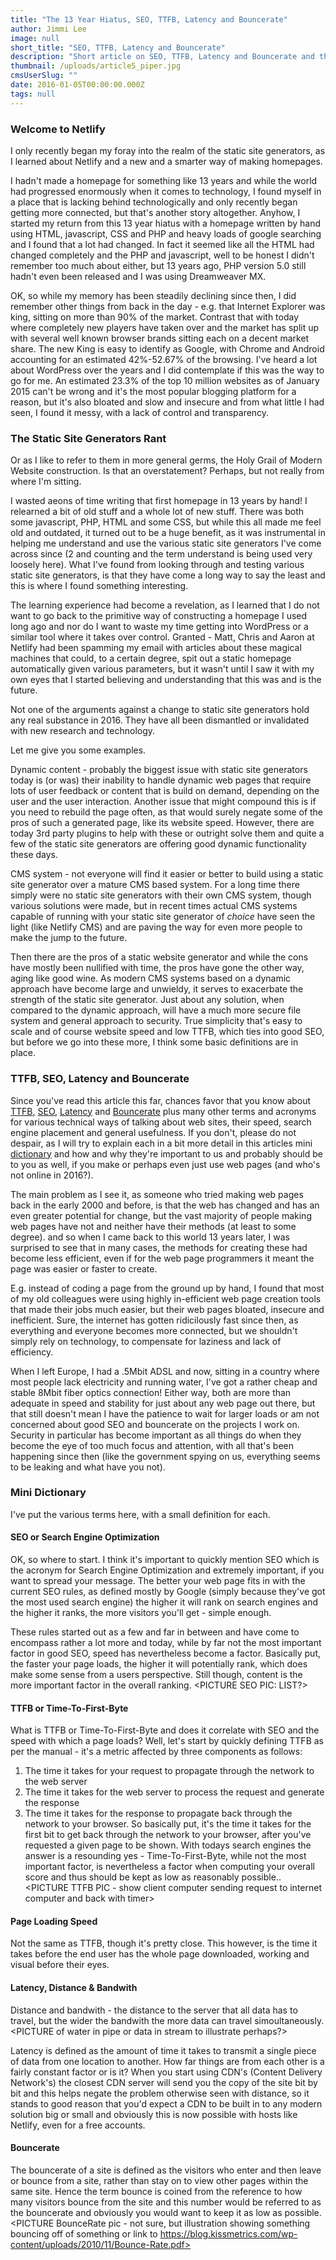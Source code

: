 ```yaml
---
title: "The 13 Year Hiatus, SEO, TTFB, Latency and Bouncerate"
author: Jimmi Lee
image: null
short_title: "SEO, TTFB, Latency and Bouncerate"
description: "Short article on SEO, TTFB, Latency and Bouncerate and the past 13 years of change"
thumbnail: /uploads/article5_piper.jpg
cmsUserSlug: ""
date: 2016-01-05T00:00:00.000Z
tags: null
---
```


### **Welcome to Netlify**
I only recently began my foray into the realm of the static site generators, as I learned about Netlify and a new and a smarter way of making homepages. 

I hadn't made a homepage for something like 13 years and while the world had progressed enormously when it comes to technology, I found myself in a place that is lacking behind technologically and only recently began getting more connected, but that's another story altogether. Anyhow, I started my return from this 13 year hiatus with a homepage written by hand using HTML, javascript, CSS and PHP and heavy loads of google searching and I found that a lot had changed. In fact it seemed like all the HTML had changed completely and the PHP and javascript, well to be honest I didn't remember too much about either, but 13 years ago, PHP version 5.0 still hadn't even been released and I was using Dreamweaver MX. 

OK, so while my memory has been steadily declining since then, I did remember other things from back in the day - e.g. that Internet Explorer was king, sitting on more than 90% of the market. Contrast that with today where completely new players have taken over and the market has split up with several well known browser brands sitting each on a decent market share. The new King is easy to identify as Google, with Chrome and Android accounting for an estimated 42%-52.67% of the browsing. I've heard a lot about WordPress over the years and I did contemplate if this was the way to go for me. An estimated 23.3% of the top 10 million websites as of January 2015 can't be wrong and it's the most popular blogging platform for a reason, but it's also bloated and slow and insecure and from what little I had seen, I found it messy, with a lack of control and transparency.

### The Static Site Generators Rant 
Or as I like to refer to them in more general germs, the Holy Grail of Modern Website construction. Is that an overstatement? Perhaps, but not really from where I'm sitting.

I wasted aeons of time writing that first homepage in 13 years by hand! I relearned a bit of old stuff and a whole lot of new stuff. There was both some javascript, PHP, HTML and some CSS, but while this all made me feel old and outdated, it turned out to be a huge benefit, as it was instrumental in helping me understand and use the various static site generators I've come across since (2 and counting and the term understand is being used very loosely here). What I've found from looking through and testing various static site generators, is that they have come a long way to say the least and this is where I found something interesting. 

The learning experience had become a revelation, as I learned that I do not want to go back to the primitive way of constructing a homepage I used long ago and nor do I want to waste my time getting into WordPress or a similar tool where it takes over control. Granted - Matt, Chris and Aaron at Netlify had been spamming my email with articles about these magical machines that could, to a certain degree, spit out a static homepage automatically given various parameters, but it wasn't until I saw it with my own eyes that I started believing and understanding that this was and is the future. 

Not one of the arguments against a change to static site generators hold any real substance in 2016. They have all been dismantled or invalidated with new research and technology. 

Let me give you some examples.

Dynamic content - probably the biggest issue with static site generators today is (or was) their inability to handle dynamic web pages that require lots of user feedback or content that is build on demand, depending on the user and the user interaction. Another issue that might compound this is if you need to rebuild the page often, as that would surely negate some of the pros of such a generated page, like its website speed. However, there are today 3rd party plugins to help with these or outright solve them and quite a few of the static site generators are offering good dynamic functionality these days. <NAME A FEW ENGINES WITH DYNAMIC FUNCIONALITY>

CMS system - not everyone will find it easier or better to build using a static site generator over a mature CMS based system. For a long time there simply were no static site generators with their own CMS system, though various solutions were made, but in recent times actual CMS systems capable of running with your static site generator of *choice* have seen the light (like Netlify CMS) and are paving the way for even more people to make the jump to the future.

<FOLLOWING PHRASE NEED CLARIFICATION>
Then there are the pros of a static website generator and while the cons have mostly been nullified with time, the pros have gone the other way, aging like good wine. As modern CMS systems based on a dynamic approach have become large and unwieldy, it serves to exacerbate the strength of the static site generator. Just about any solution, when compared to the dynamic approach, will have a much more secure file system and general approach to security. True simplicity that's easy to scale and of course website speed and low TTFB, which ties into good SEO, but before we go into these more, I think some basic definitions are in place.

### TTFB, SEO, Latency and Bouncerate
Since you've read this article this far, chances favor that you know about [TTFB](#TTFB), [SEO](#SEO), [Latency](#latency) and [Bouncerate](#Bouncerate) plus many other terms and acronyms for various technical ways of talking about web sites, their speed, search engine placement and general usefulness. If you don't, please do not despair, as I will try to explain each in a bit more detail in this articles mini [dictionary](#dictionary) and how and why they're important to us and probably should be to you as well, if you make or perhaps even just use web pages (and who's not online in 2016?).

The main problem as I see it, as someone who tried making web pages back in the early 2000 and before, is that the web has changed and has an even greater potential for change, but the vast majority of people making web pages have not and neither have their methods (at least to some degree).
 and so when I came back to this world 13 years later, I was surprised to see that in many cases, the methods for creating these had become less efficient, even if for the web page programmers it meant the page was easier or faster to create. 

E.g. instead of coding a page from the ground up by hand, I found that most of my old colleagues were using highly in-efficient web page creation tools that made their jobs much easier, but their web pages bloated, insecure and inefficient.  Sure, the internet has gotten ridicilously fast since then, as everything and everyone becomes more connected, but we shouldn't simply rely on technology, to compensate for laziness and lack of efficiency.  

When I left Europe, I had a .5Mbit ADSL and now, sitting in a country where most people lack electricity and running water, I've got a rather cheap and stable 8Mbit fiber optics connection! Either way, both are more than adequate in speed and stability for just about any web page out there, but that still doesn't mean I have the patience to wait for larger loads or am not concerned about good SEO and bouncerate on the projects I work on.  Security in particular has become important as all things do when they become the eye of too much focus and attention, with all that's been happening since then (like the government spying on us, everything seems to be leaking and what have you not).

### Mini Dictionary
<a id="#dictionary"></a>
I've put the various terms here, with a small definition for each.

#### SEO or Search Engine Optimization
<a id="#SEO"></a>
OK, so where to start.  I think it's important to quickly mention SEO which is the acronym for Search Engine Optimization and extremely important, if you want to spread your message. The better your web page fits in with the current SEO rules, as defined mostly by Google (simply because they've got the most used search engine) the higher it will rank on search engines and the higher it ranks, the more visitors you'll get - simple enough.

These rules started out as a few and far in between and have come to encompass rather a lot more and today, while by far not the most important factor in good SEO, speed has nevertheless become a factor. Basically put, the faster your page loads, the higher it will potentially rank, which does make some sense from a users perspective. Still though, content is the more important factor in the overall ranking.
<PICTURE SEO PIC: LIST?>

#### TTFB or Time-To-First-Byte
<a id="#TTFB"></a>
What is TTFB or Time-To-First-Byte and does it correlate with SEO and the speed with which a page loads?
Well, let's start by quickly defining TTFB as per the manual - it's a metric affected by three components as follows:
1. The time it takes for your request to propagate through the network to the web server
2. The time it takes for the web server to process the request and generate the response
3. The time it takes for the response to propagate back through the network to your browser.
So basically put, it's the time it takes for the first bit to get back through the network to your browser, after you've requested a given page to be shown. With todays search engines the answer is a resounding yes - Time-To-First-Byte, while not the most important factor, is nevertheless a factor when computing your overall score and thus should be kept as low as reasonably possible.. 
<PICTURE TTFB PIC - show client computer sending request to internet computer and back with timer>

#### Page Loading Speed
Not the same as TTFB, though it's pretty close. This however, is the time it takes before the end user has the whole page downloaded, working and visual before their eyes.

#### Latency, Distance & Bandwith
<a id="#latency"></a>
Distance and bandwith - the distance to the server that all data has to travel, but the wider the bandwith the more data can travel simoultaneously. 
<PICTURE of water in pipe or data in stream to illustrate perhaps?>

Latency is defined as the amount of time it takes to transmit a single piece of data from one location to another. How far things are from each other is a fairly constant factor or is it? When you start using CDN's (Content Delivery Network's) the closest CDN server will send you the copy of the site bit by bit and this helps negate the problem otherwise seen with distance, so it stands to good reason that you'd expect a CDN to be built in to any modern solution big or small and obviously this is now possible with hosts like Netlify, even for a free accounts.

#### Bouncerate
<a id="#Bouncerate"></a>
The bouncerate of a site is defined as the visitors who enter and then leave or bounce from a site, rather than stay on to view other pages within the same site. Hence the term bounce is coined from the reference to how many visitors bounce from the site and this number would be referred to as the bouncerate and obviously you would want to keep it as low as possible.
<PICTURE BounceRate pic - not sure, but illustration showing something bouncing off of something or link to https://blog.kissmetrics.com/wp-content/uploads/2010/11/Bounce-Rate.pdf>